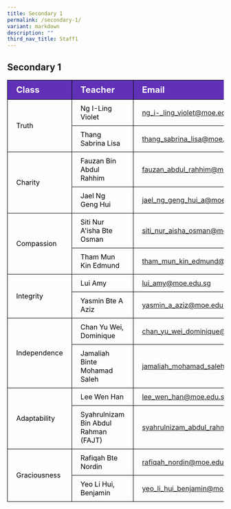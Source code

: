 ```yaml
---
title: Secondary 1
permalink: /secondary-1/
variant: markdown
description: ""
third_nav_title: Staff1
---
```

<h2>Secondary 1</h2>
<table>
<tbody>
			<tr style="background-color: #6031b6">
					<th style="color: #FFFFFF; font-size: 20px; border: 1px solid black;padding: 10px 20px; text-align: left;">Class</th>
					<th style="color: #FFFFFF; font-size: 20px; border: 1px solid black;padding: 10px 20px; text-align: left;">Teacher</th>
          <th style="color: #FFFFFF; font-size: 20px; border: 1px solid black;padding: 10px 20px; text-align: left;">Email</th>
			</tr>
			<tr>
					<td style="color: black; font-size: 16px; vertical-align: middle; border: 1px solid black;padding: 10px 20px;" rowspan="2">Truth</td>
					<td style="color: black; font-size: 16px; border: 1px solid black;padding: 10px 20px;">Ng I-Ling Violet</td>
          <td style="font-size: 16px; border: 1px solid black;padding: 10px 20px;"><a href="mailto:ng_i-_ling_violet@moe.edu.sg">ng_i-_ling_violet@moe.edu.sg</a></td>
			</tr>
      <tr>
					<td style="color: black; font-size: 16px; border: 1px solid black;padding: 10px 20px;">Thang Sabrina Lisa</td>
          <td style="font-size: 16px; border: 1px solid black;padding: 10px 20px;"><a href="mailto:thang_sabrina_lisa@moe.edu.sg">thang_sabrina_lisa@moe.edu.sg</a></td>
			</tr>  
			<tr>
					<td style="color: black; font-size: 16px; vertical-align: middle; border: 1px solid black;padding: 10px 20px;" rowspan="2">Charity</td>
					<td style="color: black; font-size: 16px; border: 1px solid black;padding: 10px 20px;">Fauzan Bin Abdul Rahhim</td>
          <td style="font-size: 16px; border: 1px solid black;padding: 10px 20px;"><a href="mailto:fauzan_abdul_rahhim@moe.edu.sg">fauzan_abdul_rahhim@moe.edu.sg</a></td>
			</tr>
      <tr>
					<td style="color: black; font-size: 16px; border: 1px solid black;padding: 10px 20px;">Jael Ng Geng Hui</td>
          <td style="font-size: 16px; border: 1px solid black;padding: 10px 20px;"><a href="mailto:jael_ng_geng_hui_a@moe.edu.sg">jael_ng_geng_hui_a@moe.edu.sg</a></td>
			</tr>
  			<tr>
					<td style="color: black; font-size: 16px; vertical-align: middle; border: 1px solid black;padding: 10px 20px;" rowspan="2">Compassion</td>
					<td style="color: black; font-size: 16px; border: 1px solid black;padding: 10px 20px;">Siti Nur A'isha Bte Osman</td>
          <td style="font-size: 16px; border: 1px solid black;padding: 10px 20px;"><a href="mailto:siti_nur_aisha_osman@moe.edu.sg">siti_nur_aisha_osman@moe.edu.sg</a></td>
			</tr>
      <tr>
					<td style="color: black; font-size: 16px; border: 1px solid black;padding: 10px 20px;">Tham Mun Kin Edmund</td>
          <td style="font-size: 16px; border: 1px solid black;padding: 10px 20px;"><a href="mailto:tham_mun_kin_edmund@moe.edu.sg">tham_mun_kin_edmund@moe.edu.sg</a></td>
			</tr>
  			<tr>
					<td style="color: black; font-size: 16px; vertical-align: middle; border: 1px solid black;padding: 10px 20px;" rowspan="2">Integrity</td>
					<td style="color: black; font-size: 16px; border: 1px solid black;padding: 10px 20px;">Lui Amy</td>
          <td style="font-size: 16px; border: 1px solid black;padding: 10px 20px;"><a href="mailto:lui_amy@moe.edu.sg">lui_amy@moe.edu.sg</a></td>
			</tr>
      <tr>
					<td style="color: black; font-size: 16px; border: 1px solid black;padding: 10px 20px;">Yasmin Bte A Aziz</td>
          <td style="font-size: 16px; border: 1px solid black;padding: 10px 20px;"><a href="mailto:yasmin_a_aziz@moe.edu.sg">yasmin_a_aziz@moe.edu.sg</a></td>
			</tr>
  			<tr>
					<td style="color: black; font-size: 16px; vertical-align: middle; border: 1px solid black;padding: 10px 20px;" rowspan="2">Independence</td>
					<td style="color: black; font-size: 16px; border: 1px solid black;padding: 10px 20px;">Chan Yu Wei, Dominique</td>
          <td style="font-size: 16px; border: 1px solid black;padding: 10px 20px;"><a href="mailto:chan_yu_wei_dominique@moe.edu.sg">chan_yu_wei_dominique@moe.edu.sg</a></td>
			</tr>
      <tr>
					<td style="color: black; font-size: 16px; border: 1px solid black;padding: 10px 20px;">Jamaliah Binte Mohamad Saleh</td>
          <td style="font-size: 16px; border: 1px solid black;padding: 10px 20px;"><a href="mailto:jamaliah_mohamad_saleh@moe.edu.sg">jamaliah_mohamad_saleh@moe.edu.sg</a></td>
			</tr>
  			<tr>
					<td style="color: black; font-size: 16px; vertical-align: middle; border: 1px solid black;padding: 10px 20px;" rowspan="2">Adaptability</td>
					<td style="color: black; font-size: 16px; border: 1px solid black;padding: 10px 20px;">Lee Wen Han</td>
          <td style="font-size: 16px; border: 1px solid black;padding: 10px 20px;"><a href="mailto:lee_wen_han@moe.edu.sg">lee_wen_han@moe.edu.sg</a></td>
			</tr>
      <tr>
					<td style="color: black; font-size: 16px; border: 1px solid black;padding: 10px 20px;">Syahrulnizam Bin Abdul Rahman (FAJT)</td>
          <td style="font-size: 16px; border: 1px solid black;padding: 10px 20px;"><a href="mailto:syahrulnizam_abdul_rahman_a@moe.edu.sg">syahrulnizam_abdul_rahman_a@moe.edu.sg</a></td>
			</tr>
  			<tr>
					<td style="color: black; font-size: 16px; vertical-align: middle; border: 1px solid black;padding: 10px 20px;" rowspan="2">Graciousness</td>
					<td style="color: black; font-size: 16px; border: 1px solid black;padding: 10px 20px;">Rafiqah Bte Nordin</td>
          <td style="font-size: 16px; border: 1px solid black;padding: 10px 20px;"><a href="mailto:rafiqah_nordin@moe.edu.sg">rafiqah_nordin@moe.edu.sg</a></td>
			</tr>
      <tr>
					<td style="color: black; font-size: 16px; border: 1px solid black;padding: 10px 20px;">Yeo Li Hui, Benjamin</td>
          <td style="font-size: 16px; border: 1px solid black;padding: 10px 20px;"><a href="mailto:yeo_li_hui_benjamin@moe.edu.sg">yeo_li_hui_benjamin@moe.edu.sg</a></td>
			</tr>
			
</tbody>
</table>
